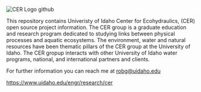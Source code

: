 ![CER Logo github](https://github.com/Rob-Green6/Rob-Green6/assets/141792831/540bade6-7a04-4fc3-b00f-f1a85dde4db0)

This repository contains Univeristy of Idaho Center for Ecohydraulics, (CER) open source project information.  The CER group is a graduate education and research program dedicated to studying links between physical processes and aquatic ecosystems.  The environment, water and natural resources have been thematic pillars of the CER group at the University of Idaho.  The CER gropup interacts with other University of Idaho water programs, national, and international partners and clients.


For further information you can reach me at robg@uidaho.edu

https://www.uidaho.edu/engr/research/cer
<!--
**Rob-Green6/Rob-Green6** is a ✨ _special_ ✨ repository because its `README.md` (this file) appears on your GitHub profile.

Here are some ideas to get you started:

- 🔭 I’m currently working on ...
- 🌱 I’m currently learning ...
- 👯 I’m looking to collaborate on ...
- 🤔 I’m looking for help with ...
- 💬 Ask me about ...
- 📫 How to reach me: ...
- 😄 Pronouns: ...
- ⚡ Fun fact: ...
-->
